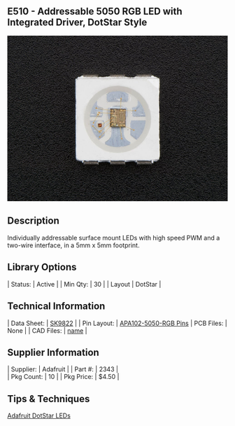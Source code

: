 ## E510 - Addressable 5050 RGB LED with Integrated Driver, DotStar Style

![image](CAD/E510/image.jpg)

## Description    

Individually addressable surface mount LEDs with high speed PWM and a two-wire interface, in a 5mm x 5mm footprint.

## Library Options

| Status: | Active |
| Min Qty: | 30 |
| Layout | DotStar | 

## Technical Information

| Data Sheet: | [SK9822](CAD/E510/datasheet.pdf) |
| Pin Layout: | [APA102-5050-RGB Pins](CAD/E510/pinlayout.png)
| PCB Files: | None |
| CAD Files: | [name](https://URL) |

## Supplier Information

| Supplier: | Adafruit |
| Part #: | 2343 |         
| Pkg Count: | 10 |
| Pkg Price: | $4.50 |

## Tips & Techniques

[Adafruit DotStar LEDs](https://learn.adafruit.com/adafruit-dotstar-leds?view=all)